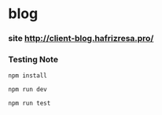 # blog

### site http://client-blog.hafrizresa.pro/

### Testing Note
```
npm install
```

```
npm run dev
````

```
npm run test
```
